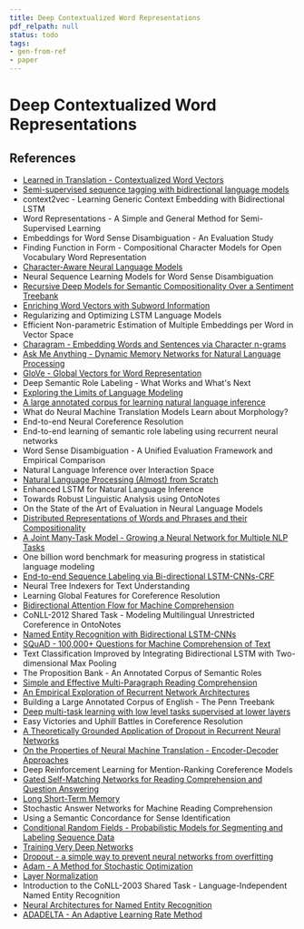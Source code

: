 ```yaml
---
title: Deep Contextualized Word Representations
pdf_relpath: null
status: todo
tags:
- gen-from-ref
- paper
---
```


# Deep Contextualized Word Representations

## References

- [Learned in Translation - Contextualized Word Vectors](./learned-in-translation-contextualized-word-vectors.md)
- [Semi-supervised sequence tagging with bidirectional language models](./semi-supervised-sequence-tagging-with-bidirectional-language-models.md)
- context2vec - Learning Generic Context Embedding with Bidirectional LSTM
- Word Representations - A Simple and General Method for Semi-Supervised Learning
- Embeddings for Word Sense Disambiguation - An Evaluation Study
- Finding Function in Form - Compositional Character Models for Open Vocabulary Word Representation
- [Character-Aware Neural Language Models](./character-aware-neural-language-models.md)
- Neural Sequence Learning Models for Word Sense Disambiguation
- [Recursive Deep Models for Semantic Compositionality Over a Sentiment Treebank](./recursive-deep-models-for-semantic-compositionality-over-a-sentiment-treebank.md)
- [Enriching Word Vectors with Subword Information](./enriching-word-vectors-with-subword-information.md)
- Regularizing and Optimizing LSTM Language Models
- Efficient Non-parametric Estimation of Multiple Embeddings per Word in Vector Space
- [Charagram - Embedding Words and Sentences via Character n-grams](./charagram-embedding-words-and-sentences-via-character-n-grams.md)
- [Ask Me Anything - Dynamic Memory Networks for Natural Language Processing](./ask-me-anything-dynamic-memory-networks-for-natural-language-processing.md)
- [GloVe - Global Vectors for Word Representation](./glove-global-vectors-for-word-representation.md)
- Deep Semantic Role Labeling - What Works and What's Next
- [Exploring the Limits of Language Modeling](./exploring-the-limits-of-language-modeling.md)
- [A large annotated corpus for learning natural language inference](./a-large-annotated-corpus-for-learning-natural-language-inference.md)
- What do Neural Machine Translation Models Learn about Morphology?
- End-to-end Neural Coreference Resolution
- End-to-end learning of semantic role labeling using recurrent neural networks
- Word Sense Disambiguation - A Unified Evaluation Framework and Empirical Comparison
- Natural Language Inference over Interaction Space
- [Natural Language Processing (Almost) from Scratch](./natural-language-processing-almost-from-scratch.md)
- Enhanced LSTM for Natural Language Inference
- Towards Robust Linguistic Analysis using OntoNotes
- On the State of the Art of Evaluation in Neural Language Models
- [Distributed Representations of Words and Phrases and their Compositionality](./distributed-representations-of-words-and-phrases-and-their-compositionality.md)
- [A Joint Many-Task Model - Growing a Neural Network for Multiple NLP Tasks](./a-joint-many-task-model-growing-a-neural-network-for-multiple-nlp-tasks.md)
- One billion word benchmark for measuring progress in statistical language modeling
- [End-to-end Sequence Labeling via Bi-directional LSTM-CNNs-CRF](./end-to-end-sequence-labeling-via-bi-directional-lstm-cnns-crf.md)
- Neural Tree Indexers for Text Understanding
- Learning Global Features for Coreference Resolution
- [Bidirectional Attention Flow for Machine Comprehension](./bidirectional-attention-flow-for-machine-comprehension.md)
- CoNLL-2012 Shared Task - Modeling Multilingual Unrestricted Coreference in OntoNotes
- [Named Entity Recognition with Bidirectional LSTM-CNNs](./named-entity-recognition-with-bidirectional-lstm-cnns.md)
- [SQuAD - 100,000+ Questions for Machine Comprehension of Text](./squad-100-000-questions-for-machine-comprehension-of-text.md)
- Text Classification Improved by Integrating Bidirectional LSTM with Two-dimensional Max Pooling
- The Proposition Bank - An Annotated Corpus of Semantic Roles
- [Simple and Effective Multi-Paragraph Reading Comprehension](./simple-and-effective-multi-paragraph-reading-comprehension.md)
- [An Empirical Exploration of Recurrent Network Architectures](./an-empirical-exploration-of-recurrent-network-architectures.md)
- Building a Large Annotated Corpus of English - The Penn Treebank
- [Deep multi-task learning with low level tasks supervised at lower layers](./deep-multi-task-learning-with-low-level-tasks-supervised-at-lower-layers.md)
- Easy Victories and Uphill Battles in Coreference Resolution
- [A Theoretically Grounded Application of Dropout in Recurrent Neural Networks](./a-theoretically-grounded-application-of-dropout-in-recurrent-neural-networks.md)
- [On the Properties of Neural Machine Translation - Encoder-Decoder Approaches](./on-the-properties-of-neural-machine-translation-encoder-decoder-approaches.md)
- Deep Reinforcement Learning for Mention-Ranking Coreference Models
- [Gated Self-Matching Networks for Reading Comprehension and Question Answering](./gated-self-matching-networks-for-reading-comprehension-and-question-answering.md)
- [Long Short-Term Memory](./long-short-term-memory.md)
- Stochastic Answer Networks for Machine Reading Comprehension
- Using a Semantic Concordance for Sense Identification
- [Conditional Random Fields - Probabilistic Models for Segmenting and Labeling Sequence Data](./conditional-random-fields-probabilistic-models-for-segmenting-and-labeling-sequence-data.md)
- [Training Very Deep Networks](./training-very-deep-networks.md)
- [Dropout - a simple way to prevent neural networks from overfitting](./dropout-a-simple-way-to-prevent-neural-networks-from-overfitting.md)
- [Adam - A Method for Stochastic Optimization](./adam-a-method-for-stochastic-optimization.md)
- [Layer Normalization](./layer-normalization.md)
- Introduction to the CoNLL-2003 Shared Task - Language-Independent Named Entity Recognition
- [Neural Architectures for Named Entity Recognition](./neural-architectures-for-named-entity-recognition.md)
- [ADADELTA - An Adaptive Learning Rate Method](./adadelta-an-adaptive-learning-rate-method.md)
